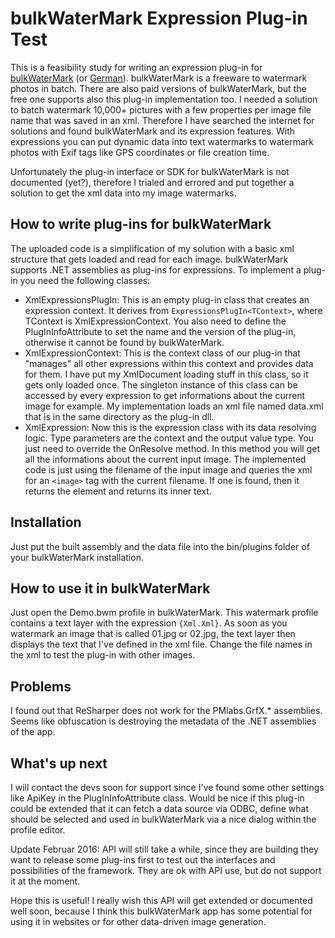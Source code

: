 bulkWaterMark Expression Plug-in Test
========
This is a feasibility study for writing an expression plug-in for [bulkWaterMark](http://www.pmlabs-apps.com/bulkwatermark/) (or [German](http://www.pmlabs.de/bulkwatermark/)).
bulkWaterMark is a freeware to watermark photos in batch. There are also paid versions of bulkWaterMark, but the free one supports also this plug-in implementation too. I needed a solution to batch watermark 10,000+ pictures with a few properties per image file name that was saved in an xml. Therefore I have searched the internet for solutions and found bulkWaterMark and its expression features. With expressions you can put dynamic data into text watermarks to watermark photos with Exif tags like GPS coordinates or file creation time.

Unfortunately the plug-in interface or SDK for bulkWaterMark is not documented (yet?), therefore I trialed and errored and put together a solution to get the xml data into my image watermarks.

How to write plug-ins for bulkWaterMark
--------
The uploaded code is a simplification of my solution with a basic xml structure that gets loaded and read for each image. bulkWaterMark supports .NET assemblies as plug-ins for expressions. To implement a plug-in you need the following classes:

* XmlExpressionsPlugIn: This is an empty plug-in class that creates an expression context. It derives from `ExpressionsPlugIn<TContext>`, where TContext is XmlExpressionContext. You also need to define the PlugInInfoAttribute to set the name and the version of the plug-in, otherwise it cannot be found by bulkWaterMark.
* XmlExpressionContext: This is the context class of our plug-in that "manages" all other expressions within this context and provides data for them. I have put my XmlDocument loading stuff in this class, so it gets only loaded once. The singleton instance of this class can be accessed by every expression to get informations about the current image for example. My implementation loads an xml file named data.xml that is in the same directory as the plug-in dll.
* XmlExpression: Now this is the expression class with its data resolving logic. Type parameters are the context and the output value type. You just need to override the OnResolve method. In this method you will get all the informations about the current input image. The implemented code is just using the filename of the input image and queries the xml for an `<image>` tag with the current filename. If one is found, then it returns the element and returns its inner text.


Installation
--------
Just put the built assembly and the data file into the bin/plugins folder of your bulkWaterMark installation.

How to use it in bulkWaterMark
--------
Just open the Demo.bwm profile in bulkWaterMark. This watermark profile contains a text layer with the expression `{Xml.Xml}`. As soon as you watermark an image that is called 01.jpg or 02.jpg, the text layer then displays the text that I've defined in the xml file. Change the file names in the xml to test the plug-in with other images.

Problems
--------
I found out that ReSharper does not work for the PMlabs.GrfX.* assemblies. Seems like obfuscation is destroying the metadata of the .NET assemblies of the app.

What's up next
--------
I will contact the devs soon for support since I've found some other settings like ApiKey in the PlugInInfoAttribute class. Would be nice if this plug-in could be extended that it can fetch a data source via ODBC, define what should be selected and used in bulkWaterMark via a nice dialog within the profile editor.

Update Februar 2016: API will still take a while, since they are building they want to release some plug-ins first to test out the interfaces and possibilities of the framework. They are ok with API use, but do not support it at the moment.

Hope this is useful! I really wish this API will get extended or documented well soon, because I think this bulkWaterMark app has some potential for using it in websites or for other data-driven image generation.
